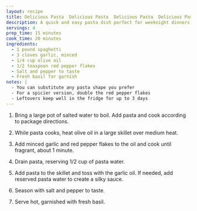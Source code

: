 ```yaml
---
layout: recipe
title: Delicious Pasta  Delicious Pasta  Delicious Pasta  Delicious Pasta
description: A quick and easy pasta dish perfect for weeknight dinners
servings: 4
prep_time: 15 minutes
cook_time: 20 minutes
ingredients:
  - 1 pound spaghetti
  - 3 cloves garlic, minced
  - 1/4 cup olive oil
  - 1/2 teaspoon red pepper flakes
  - Salt and pepper to taste
  - Fresh basil for garnish
notes: |
  - You can substitute any pasta shape you prefer
  - For a spicier version, double the red pepper flakes
  - Leftovers keep well in the fridge for up to 3 days
---
```


1. Bring a large pot of salted water to boil. Add pasta and cook according to package directions.

2. While pasta cooks, heat olive oil in a large skillet over medium heat.

3. Add minced garlic and red pepper flakes to the oil and cook until fragrant, about 1 minute.

4. Drain pasta, reserving 1/2 cup of pasta water.

5. Add pasta to the skillet and toss with the garlic oil. If needed, add reserved pasta water to create a silky sauce.

6. Season with salt and pepper to taste.

7. Serve hot, garnished with fresh basil. 